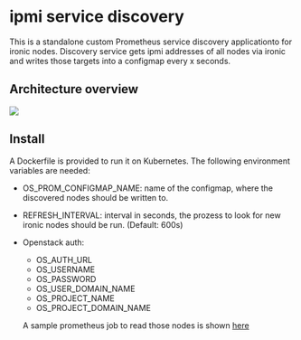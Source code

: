 # ipmi service discovery

This is a standalone custom Prometheus service discovery applicationto for ironic nodes.
Discovery service gets ipmi addresses of all nodes via ironic and writes those targets into a configmap every x seconds.

## Architecture overview

![](https://github.com/sapcc/ipmi_sd/blob/master/documentation/ipmi_sd_arch.png)


## Install
A Dockerfile is provided to run it on Kubernetes. The following environment variables are needed:
- OS_PROM_CONFIGMAP_NAME: name of the configmap, where the discovered nodes should be written to.
- REFRESH_INTERVAL: interval in seconds, the prozess to look for new ironic nodes should be run. (Default: 600s)
- Openstack auth:
  - OS_AUTH_URL
  - OS_USERNAME
  - OS_PASSWORD
  - OS_USER_DOMAIN_NAME
  - OS_PROJECT_NAME
  - OS_PROJECT_DOMAIN_NAME
  
  A sample prometheus job to read those nodes is shown [here](https://github.com/sapcc/ipmi_sd/blob/master/prometheus.yml)
